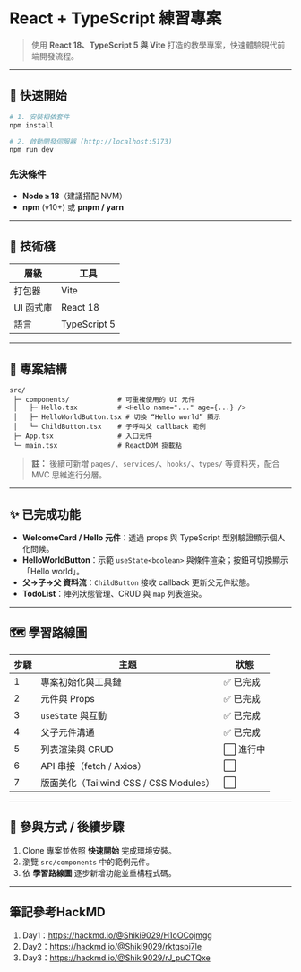# React + TypeScript 練習專案

> 使用 **React 18、TypeScript 5 與 Vite** 打造的教學專案，快速體驗現代前端開發流程。

---

## 🚀 快速開始

```bash
# 1. 安裝相依套件
npm install

# 2. 啟動開發伺服器 (http://localhost:5173)
npm run dev
```

### 先決條件

* **Node ≥ 18**（建議搭配 NVM）
* **npm** (v10+) 或 **pnpm / yarn**

---

## 🔧 技術棧

| 層級     | 工具              |
| ------ | --------------- |
| 打包器    | Vite            |
| UI 函式庫 | React 18        |
| 語言     | TypeScript 5    |

---

## 📂 專案結構

```
src/
 ├─ components/            # 可重複使用的 UI 元件
 │   ├─ Hello.tsx          # <Hello name="..." age={...} />
 │   ├─ HelloWorldButton.tsx # 切換 “Hello world” 顯示
 │   └─ ChildButton.tsx    # 子呼叫父 callback 範例
 ├─ App.tsx                # 入口元件
 └─ main.tsx               # ReactDOM 掛載點
```

> **註：** 後續可新增 `pages/`、`services/`、`hooks/`、`types/` 等資料夾，配合 MVC 思維進行分層。

---

## ✨ 已完成功能

* **WelcomeCard / Hello 元件**：透過 props 與 TypeScript 型別驗證顯示個人化問候。
* **HelloWorldButton**：示範 `useState<boolean>` 與條件渲染；按鈕可切換顯示「Hello world」。
* **父→子→父 資料流**：`ChildButton` 接收 callback 更新父元件狀態。
* **TodoList**：陣列狀態管理、CRUD 與 `map` 列表渲染。

---

## 🗺️ 學習路線圖

| 步驟 | 主題                               | 狀態    |
| -- | -------------------------------- | ----- |
| 1  | 專案初始化與工具鏈                        | ✅ 已完成 |
| 2  | 元件與 Props                        | ✅ 已完成 |
| 3  | `useState` 與互動                   | ✅ 已完成 |
| 4  | 父子元件溝通                           | ✅ 已完成 |
| 5  | 列表渲染與 CRUD                       | ⬜ 進行中 |
| 6  | API 串接（fetch / Axios）            | ⬜     |
| 7  | 版面美化（Tailwind CSS / CSS Modules） | ⬜     |


---

## 🙌 參與方式 / 後續步驟

1. Clone 專案並依照 **快速開始** 完成環境安裝。
2. 瀏覽 `src/components` 中的範例元件。
3. 依 **學習路線圖** 逐步新增功能並重構程式碼。

---

## 筆記參考HackMD
1. Day1：https://hackmd.io/@Shiki9029/H1oOCojmgg
2. Day2：https://hackmd.io/@Shiki9029/rktqspi7le
3. Day3：https://hackmd.io/@Shiki9029/rJ_puCTQxe



